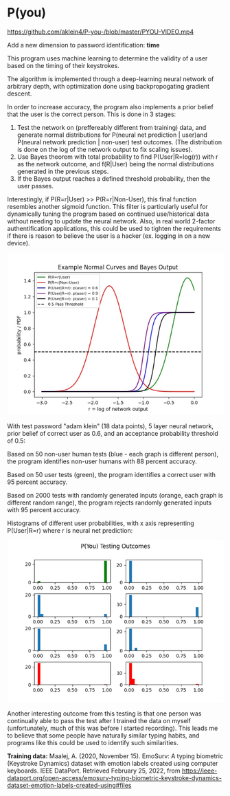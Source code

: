 # P(you)

https://github.com/aklein4/P-you-/blob/master/PYOU-VIDEO.mp4

Add a new dimension to password identification: **time**

This program uses machine learning to determine the validity of a user based on the timing of their keystrokes.

The algorithm is implemented through a deep-learning neural network of arbitrary depth, with optimization done using backpropogating gradient descent.

In order to increase accuracy, the program also implements a prior belief that the user is the correct person. This is done in 3 stages:

1. Test the network on (preffereably different from training) data, and generate normal distributions for P(neural net prediction | user)and P(neural network prediction | non-user) test outcomes. (The distribution is done on the log of the network output to fix scaling issues).
2. Use Bayes theorem with total probability to find P(User|R=log(r)) with r as the network outcome, and f(R|User) being the normal distributions generated in the previous steps.
3. If the Bayes output reaches a defined threshold probability, then the user passes.

Interestingly, if P(R=r|User) >> P(R=r|Non-User), this final function resembles another sigmoid function. This filter is particularly useful for dynamically tuning the program based on continued use/historical data without needing to update the neural network. Also, in real world 2-factor authentification applications, this could be used to tighten the requirements if there is reason to believe the user is a hacker (ex. logging in on a new device).

![Bayes process graphic](https://github.com/aklein4/P-you-/blob/master/images/bayes-prior-graphic.jpeg)

With test password "adam klein" (18 data points), 5 layer neural network, prior belief of correct user as 0.6, and an acceptance probability threshold of 0.5:

Based on 50 non-user human tests (blue - each graph is different person), the program identifies non-user humans with 88 percent accuracy.

Based on 50 user tests (green), the program identifies a correct user with 95 percent accuracy.

Based on 2000 tests with randomly generated inputs (orange, each graph is different random range), the program rejects randomly generated inputs with 95 percent accuracy.

Histograms of different user probabilities, with x axis representing P(User|R=r) where r is neural net prediction:

![testing graphic](https://github.com/aklein4/P-you-/blob/master/images/P-you-testing-outcomes.png)

Another interesting outcome from this testing is that one person was continually able to pass the test after I trained the data on myself (unfortunately, much of this was before I started recording). This leads me to believe that some people have naturally similar typing habits, and programs like this could be used to identify such similarities.

**Training data:**
Maalej, A. (2020, November 15). EmoSurv: A typing biometric (Keystroke Dynamics) dataset with emotion labels created using computer keyboards. IEEE DataPort.
Retrieved February 25, 2022, from https://ieee-dataport.org/open-access/emosurv-typing-biometric-keystroke-dynamics-dataset-emotion-labels-created-using#files 
